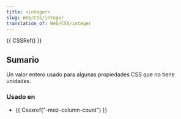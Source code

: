 ```yaml
---
title: <integer>
slug: Web/CSS/integer
translation_of: Web/CSS/integer
---
```


{{ CSSRef() }}

## Sumario

Un valor entero usado para algunas propiedades CSS que no tiene unidades.

### Usado en

- {{ Cssxref("-moz-column-count") }}
